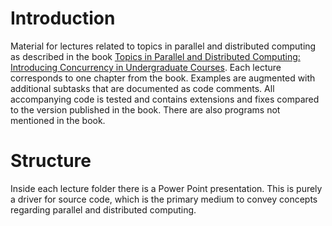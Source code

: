 # Introduction
Material for lectures related to topics in parallel and distributed computing as described in the book [Topics in Parallel and Distributed Computing: Introducing Concurrency in Undergraduate Courses](https://tcpp.cs.gsu.edu/curriculum/?q=cedr_book). Each lecture corresponds to one chapter from the book. Examples are augmented with additional subtasks that are documented as code comments. All accompanying code is tested and contains extensions and fixes compared to the version published in the book. There are also programs not mentioned in the book.

# Structure
Inside each lecture folder there is a Power Point presentation. This is purely a driver for source code, which is the primary medium to convey concepts regarding parallel and distributed computing.

